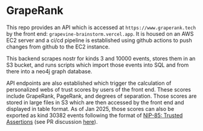 # GrapeRank

This repo provides an API which is accessed at `https://www.graperank.tech` by the front end: `grapevine-brainstorm.vercel.app`. It is housed on an AWS EC2 server and a ci/cd pipeline is established using github actions to push changes from github to the EC2 instance.

This backend scrapes nostr for kinds 3 and 10000 events, stores them in an S3 bucket, and runs scripts which import those events into SQL and from there into a neo4j graph database. 

API endpoints are also established which trigger the calculation of personalized webs of trust scores by users of the front end. These scores include GrapeRank, PageRank, and degrees of separation. Those scores are stored in large files in S3 which are then accessed by the front end and displayed in table format. As of Jan 2025, those scores can also be exported as kind 30382 events following the format of [NIP-85: Trusted Assertions](https://github.com/vitorpamplona/nips/blob/user-summaries/85.md) (see PR discussion [here](https://github.com/nostr-protocol/nips/pull/1534)).


